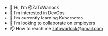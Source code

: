 - 👋 Hi, I’m @ZaToWarlock
- 👀 I’m interested in DevOps
- 🌱 I’m currently learning Kubernetes
- 💞️ I’m looking to collaborate on employers
- 📫 How to reach me zatowarlock@gmail.com

<!---
ZaToWarlock/ZaToWarlock is a ✨ special ✨ repository because its `README.md` (this file) appears on your GitHub profile.
You can click the Preview link to take a look at your changes.
--->
